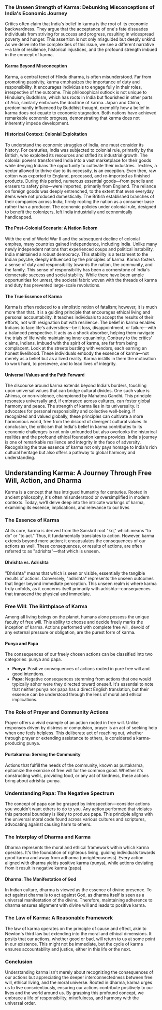 ### The Unseen Strength of Karma: Debunking Misconceptions of India's Economic Journey
Critics often claim that India's belief in karma is the root of its economic backwardness. They argue that the acceptance of one's fate dissuades individuals from striving for success and progress, resulting in widespread poverty and hunger. This assertion is not only misguided but deeply unkind. As we delve into the complexities of this issue, we see a different narrative—a tale of resilience, historical injustices, and the profound strength imbued in the concept of karma.
#### Karma Beyond Misconception
Karma, a central tenet of Hindu dharma, is often misunderstood. Far from promoting passivity, karma emphasizes the importance of duty and responsibility. It encourages individuals to engage fully in their roles, irrespective of the outcome. This philosophical outlook is not unique to Hinduism; Buddhism, which has roots in India but flourished in other parts of Asia, similarly embraces the doctrine of karma. Japan and China, predominantly influenced by Buddhist thought, exemplify how a belief in karma does not equate to economic stagnation. Both nations have achieved remarkable economic progress, demonstrating that karma does not inherently impede development.
#### Historical Context: Colonial Exploitation
To understand the economic struggles of India, one must consider its history. For centuries, India was subjected to colonial rule, primarily by the British, who exploited its resources and stifled its industrial growth. The colonial powers transformed India into a vast marketplace for their goods while denying Indians the opportunity to cultivate their industries. Textiles, a sector allowed to thrive due to its necessity, is an exception. Even then, raw cotton was exported to England, processed, and re-imported as finished products.
During this period, numerous essential goods—from pencils and erasers to safety pins—were imported, primarily from England. The reliance on foreign goods was deeply entrenched, to the extent that even everyday items were not produced domestically. The British established branches of their companies across India, firmly rooting the nation as a consumer base rather than a producer. The economic policies under colonial rule, designed to benefit the colonizers, left India industrially and economically handicapped.
#### The Post-Colonial Scenario: A Nation Reborn
With the end of World War II and the subsequent decline of colonial empires, many countries gained independence, including India. Unlike many newly independent nations that experienced coups and political instability, India maintained a robust democracy. This stability is a testament to the Indian psyche, deeply influenced by the principles of karma.
Karma fosters a sense of duty and responsibility towards the nation, the community, and the family. This sense of responsibility has been a cornerstone of India's democratic success and social stability. While there have been ample opportunities for unrest, the societal fabric woven with the threads of karma and duty has prevented large-scale revolutions.
#### The True Essence of Karma
Karma is often reduced to a simplistic notion of fatalism; however, it is much more than that. It is a guiding principle that encourages ethical living and personal accountability. It teaches individuals to accept the results of their efforts, not with resignation but with resilience. The belief in karma enables Indians to face life's adversities—be it loss, disappointment, or failure—with a balanced perspective. It acts as a shock absorber, helping them navigate the trials of life while maintaining inner equanimity.
Contrary to the critics' claims, Indians, imbued with the spirit of karma, are far from being complacent. Look at the streets bustling with vendors, each earning an honest livelihood. These individuals embody the essence of karma—not merely as a belief but as a lived reality. Karma instills in them the motivation to work hard, to persevere, and to lead lives of integrity.
#### Universal Values and the Path Forward
The discourse around karma extends beyond India's borders, touching upon universal values that can bridge cultural divides. One such value is Ahimsa, or non-violence, championed by Mahatma Gandhi. This principle resonates universally and, if embraced across cultures, can foster global harmony and peace.
The strength of karma lies in its universality. It advocates for personal responsibility and collective well-being. If recognized and valued globally, these principles can cultivate a more harmonious world, free from the discord of divergent cultural values.
In conclusion, the criticism that India's belief in karma contributes to its economic challenges is not only unfounded but also overlooks the historical realities and the profound ethical foundation karma provides. India's journey is one of remarkable resilience and integrity in the face of adversity. Recognizing the true essence of karma not only pays homage to India's rich cultural heritage but also offers a pathway to global harmony and understanding.


## Understanding Karma: A Journey Through Free Will, Action, and Dharma
Karma is a concept that has intrigued humanity for centuries. Rooted in ancient philosophy, it's often misunderstood or oversimplified in modern contexts. Today, we'll delve deep into the intricate workings of karma, examining its essence, implications, and relevance to our lives.
### The Essence of Karma
At its core, karma is derived from the Sanskrit root "kri," which means "to do" or "to act." Thus, it fundamentally translates to action. However, karma extends beyond mere action; it encapsulates the consequences of our actions as well. These consequences, or results of actions, are often referred to as "adrishta"—that which is unseen.
#### Dhrishta vs. Adrishta
"Dhrishta" means that which is seen or visible, essentially the tangible results of actions. Conversely, "adrishta" represents the unseen outcomes that linger beyond immediate perception. This unseen realm is where karma truly unfolds, as it concerns itself primarily with adrishta—consequences that transcend the physical and immediate.
### Free Will: The Birthplace of Karma
Among all living beings on the planet, humans alone possess the unique faculty of free will. This ability to choose and decide freely marks the inception of karma. Actions performed with complete free will, devoid of any external pressure or obligation, are the purest form of karma.
#### Punya and Papa
The consequences of our freely chosen actions can be classified into two categories: punya and papa. 
- **Punya**: Positive consequences of actions rooted in pure free will and good intentions.
- **Papa**: Negative consequences stemming from actions that one would typically abhor were they directed toward oneself.
It's essential to note that neither punya nor papa has a direct English translation, but their essence can be understood through the lens of moral and ethical implications.
### The Role of Prayer and Community Actions
Prayer offers a vivid example of an action rooted in free will. Unlike responses driven by distress or compulsion, prayer is an act of seeking help when one feels helpless. This deliberate act of reaching out, whether through prayer or extending assistance to others, is considered a karma-producing punya.
#### Purtakarma: Serving the Community
Actions that fulfill the needs of the community, known as purtakarma, epitomize the exercise of free will for the common good. Whether it's constructing wells, providing food, or any act of kindness, these actions bring about adrishta-punya.
### Understanding Papa: The Negative Spectrum
The concept of papa can be grasped by introspection—consider actions you wouldn't want others to do to you. Any action performed that violates this personal boundary is likely to produce papa. This principle aligns with the universal moral code found across various cultures and scriptures, advocating against causing harm to others.
### The Interplay of Dharma and Karma
Dharma represents the moral and ethical framework within which karma operates. It's the foundation of righteous living, guiding individuals towards good karma and away from adharma (unrighteousness). Every action aligned with dharma yields positive karma (punya), while actions deviating from it result in negative karma (papa).
#### Dharma: The Manifestation of God
In Indian culture, dharma is viewed as the essence of divine presence. To act against dharma is to act against God, as dharma itself is seen as a universal manifestation of the divine. Therefore, maintaining adherence to dharma ensures alignment with divine will and leads to positive karma.
### The Law of Karma: A Reasonable Framework
The law of karma operates on the principle of cause and effect, akin to Newton's third law but extending into the moral and ethical dimensions. It posits that our actions, whether good or bad, will return to us at some point in our existence. This might not be immediate, but the cycle of karma ensures accountability and justice, either in this life or the next.
### Conclusion
Understanding karma isn't merely about recognizing the consequences of our actions but appreciating the deeper interconnectedness between free will, ethical living, and the moral universe. Rooted in dharma, karma urges us to live conscientiously, ensuring our actions contribute positively to our lives and the world around us. By grasping this profound concept, we embrace a life of responsibility, mindfulness, and harmony with the universal order.

